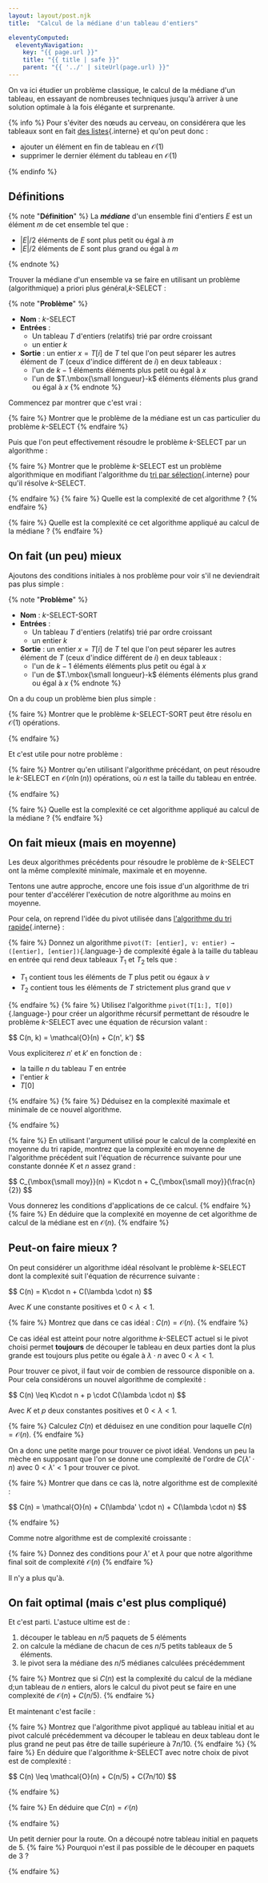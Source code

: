 ```yaml
---
layout: layout/post.njk 
title:  "Calcul de la médiane d'un tableau d'entiers"

eleventyComputed:
  eleventyNavigation:
    key: "{{ page.url }}"
    title: "{{ title | safe }}"
    parent: "{{ '../' | siteUrl(page.url) }}"
---
```


On va ici étudier un problème classique, le calcul de la médiane d'un tableau, en essayant de nombreuses techniques jusqu'à arriver à une solution optimale à la fois élégante et surprenante.

{% info %}
Pour s'éviter des nœuds au cerveau, on considérera que les tableaux sont en fait [des listes](../../structure-liste/){.interne} et qu'on peut donc :

- ajouter un élément en fin de tableau en $\mathcal{O}(1)$
- supprimer le dernier élément du tableau en $\mathcal{O}(1)$

{% endinfo %}

## Définitions

{% note "**Définition**" %}
La **_médiane_** d'un ensemble fini d'entiers $E$ est un élément $m$ de cet ensemble tel que :

- $\vert E \vert / 2$ éléments de $E$ sont plus petit ou égal à $m$
- $\vert E \vert / 2$ éléments de $E$ sont plus grand ou égal à $m$

{% endnote %}

Trouver la médiane d'un ensemble va se faire en utilisant un problème (algorithmique) a priori plus général,$k$-SELECT :

{% note "**Problème**" %}

- **Nom** : $k$-SELECT
- **Entrées** :
  - Un tableau $T$ d'entiers (relatifs) trié par ordre croissant
  - un entier $k$
- **Sortie** : un entier $x=T[i]$ de $T$ tel que l'on peut séparer les autres élément de $T$ (ceux d'indice différent de $i$) en deux tableaux :
  - l'un de $k-1$ éléments éléments plus petit ou égal à $x$
  - l'un de $T.\mbox{\small longueur}-k$ éléments éléments plus grand ou égal à $x$
{% endnote %}

Commencez par montrer que c'est vrai :

{% faire %}
Montrer que le problème de la médiane est un cas particulier du problème $k$-SELECT
{% endfaire %}

Puis que l'on peut effectivement résoudre le problème $k$-SELECT par un algorithme :

{% faire %}
Montrer que le problème $k$-SELECT est un problème algorithmique en modifiant l'algorithme du [tri par sélection](../../problème-tris/algorithme-sélection/){.interne} pour qu'il résolve $k$-SELECT.

{% endfaire %}
{% faire %}
Quelle est la complexité de cet algorithme ?
{% endfaire %}

{% faire %}
Quelle est la complexité ce cet algorithme appliqué au calcul de la médiane ?
{% endfaire %}

## On fait (un peu) mieux

Ajoutons des conditions initiales à nos problème pour voir s'il ne deviendrait pas plus simple :

{% note "**Problème**" %}

- **Nom** : $k$-SELECT-SORT
- **Entrées** :
  - Un tableau $T$ d'entiers (relatifs) trié par ordre croissant
  - un entier $k$
- **Sortie** : un entier $x=T[i]$ de $T$ tel que l'on peut séparer les autres élément de $T$ (ceux d'indice différent de $i$) en deux tableaux :
  - l'un de $k-1$ éléments éléments plus petit ou égal à $x$
  - l'un de $T.\mbox{\small longueur}-k$ éléments éléments plus grand ou égal à $x$
{% endnote %}

On a du coup un problème bien plus simple :

{% faire %}
Montrer que le problème $k$-SELECT-SORT peut être résolu en $\mathcal{O}(1)$ opérations.

{% endfaire %}

Et c'est utile pour notre problème :

{% faire %}
Montrer qu'en utilisant l'algorithme précédant, on peut résoudre le $k$-SELECT en $\mathcal{O}(n\ln(n))$ opérations, où $n$ est la taille du tableau en entrée.

{% endfaire %}

{% faire %}
Quelle est la complexité ce cet algorithme appliqué au calcul de la médiane ?
{% endfaire %}

## On fait mieux (mais en moyenne)

Les deux algorithmes précédents pour résoudre le problème de $k$-SELECT ont la même complexité minimale, maximale et en moyenne.

Tentons une autre approche, encore une fois issue d'un algorithme de tri pour tenter d'accélérer l'exécution de notre algorithme au moins en moyenne.

Pour cela, on reprend l'idée du pivot utilisée dans [l'algorithme du tri rapide](../../problème-tris/algorithme-rapide/){.interne} :

{% faire %}
Donnez un algorithme `pivot(T: [entier], v: entier) → ([entier], [entier])`{.language-} de complexité égale à la taille du tableau en entrée qui rend deux tableaux $T_1$ et $T_2$ tels que :

- $T_1$ contient tous les éléments de $T$ plus petit ou égaux à $v$
- $T_2$ contient tous les éléments de $T$ strictement plus grand que $v$

{% endfaire %}
{% faire %}
Utilisez l'algorithme `pivot(T[1:], T[0])`{.language-} pour créer un algorithme récursif permettant de résoudre le problème $k$-SELECT avec une équation de récursion valant :

<div>
$$
C(n, k) = \mathcal{O}(n) + C(n', k')
$$
</div>

Vous expliciterez $n'$ et $k'$ en fonction de :

- la taille $n$ du tableau $T$ en entrée
- l'entier $k$
- $T[0]$

{% endfaire %}
{% faire %}
Déduisez en la complexité maximale et minimale de ce nouvel algorithme.

{% endfaire %}

{% faire %}
En utilisant l'argument utilisé pour le calcul de la complexité en moyenne du tri rapide, montrez que la complexité en moyenne de l'algorithme précédent suit l'équation de récurrence suivante pour une constante donnée $K$ et $n$ assez grand :

<div>
$$
C_{\mbox{\small moy}}(n) = K\cdot n + C_{\mbox{\small moy}}(\frac{n}{2})
$$
</div>

Vous donnerez les conditions d'applications de ce calcul.
{% endfaire %}
{% faire %}
En déduire que la complexité en moyenne de cet algorithme de calcul de la médiane est en $\mathcal{O}(n)$.
{% endfaire %}

## Peut-on faire mieux ?

On peut considérer un algorithme idéal résolvant le problème $k$-SELECT dont la complexité suit l'équation de récurrence suivante :

<div>
$$
C(n) = K\cdot n + C(\lambda \cdot n)
$$
</div>

Avec $K$ une constante positives et $0 < \lambda < 1$.

{% faire %}
Montrez que dans ce cas idéal : $C(n) = \mathcal{O}(n)$.
{% endfaire %}

Ce cas idéal est atteint pour notre algorithme $k$-SELECT actuel si le pivot choisi permet **toujours** de découper le tableau en deux parties dont la plus grande est toujours plus petite ou égale à $\lambda \cdot n$ avec $0 < \lambda < 1$.

Pour trouver ce pivot, il faut voir de combien de ressource disponible on a. Pour cela considérons un nouvel algorithme de complexité :

<div>
$$
C(n) \leq K\cdot n + p \cdot C(\lambda \cdot n)
$$
</div>

Avec $K$ et $p$ deux constantes positives et $0 < \lambda < 1$.

{% faire %}
Calculez $C(n)$ et déduisez en une condition pour laquelle $C(n) = \mathcal{O}(n)$.
{% endfaire %}

On a donc une petite marge pour trouver ce pivot idéal. Vendons un peu la mèche en supposant que l'on se donne une complexité de l'ordre de $C(\lambda' \cdot n)$ avec $0 < \lambda' < 1$ pour trouver ce pivot.

{% faire %}
Montrer que dans ce cas là, notre algorithme est de complexité :

<div>
$$
C(n) = \mathcal{O}(n) + C(\lambda' \cdot n) + C(\lambda \cdot n)
$$
</div>

{% endfaire %}

Comme notre algorithme est de complexité croissante :

{% faire %}
Donnez des conditions pour $\lambda'$ et $\lambda$ pour que notre algorithme final soit de complexité $\mathcal{O}(n)$
{% endfaire %}

Il n'y a plus qu'à.

## On fait optimal (mais c'est plus compliqué)

Et c'est parti. L'astuce ultime est de :

1. découper le tableau en $n/5$ paquets de 5 éléments
2. on calcule la médiane de chacun de ces $n/5$ petits tableaux de 5 éléments.
3. le pivot sera la médiane des $n/5$ médianes calculées précédemment

{% faire %}
Montrez que si $C(n)$ est la complexité du calcul de la médiane d;un tableau de $n$ entiers, alors le calcul du pivot peut se faire en une complexité de $\mathcal{O}(n) + C(n/5)$.
{% endfaire %}

Et maintenant c'est facile :

{% faire %}
Montrez que l'algorithme pivot appliqué au tableau initial et au pivot calculé précédemment va découper le tableau en deux tableau dont le plus grand ne peut pas être de taille supérieure à $7n/10$.
{% endfaire %}
{% faire %}
En déduire que l'algorithme $k$-SELECT avec notre choix de pivot est de complexité :

<div>
$$
C(n) \leq \mathcal{O}(n) + C(n/5) + C(7n/10)
$$
</div>

{% endfaire %}

{% faire %}
En déduire que $C(n) = \mathcal{O}(n)$

{% endfaire %}

Un petit dernier pour la route. On a découpé notre tableau initial en paquets de 5.
{% faire %}
Pourquoi n'est il pas possible de le découper en paquets de 3 ?

{% endfaire %}

